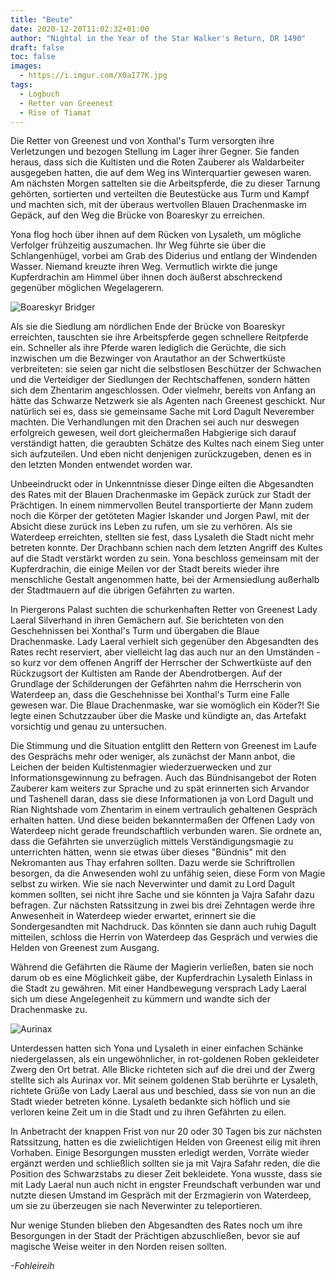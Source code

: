 ```yaml
---
title: "Beute"
date: 2020-12-20T11:02:32+01:00
author: "Nightal in the Year of the Star Walker's Return, DR 1490"
draft: false
toc: false
images:
  - https://i.imgur.com/X0aI77K.jpg
tags: 
  - Logbuch
  - Retter von Greenest
  - Rise of Tiamat
---
```


Die Retter von Greenest und von Xonthal's Turm versorgten ihre Verletzungen und bezogen Stellung im Lager ihrer Gegner. Sie fanden heraus,  dass sich die Kultisten und die Roten Zauberer als Waldarbeiter ausgegeben hatten, die auf dem Weg ins Winterquartier gewesen waren. Am nächsten Morgen sattelten sie die Arbeitspferde, die zu dieser Tarnung gehörten, sortierten und verteilten die Beutestücke aus Turm und Kampf und machten sich, mit der überaus wertvollen Blauen Drachenmaske im Gepäck, auf den Weg die Brücke von Boareskyr zu erreichen.

Yona flog hoch über ihnen auf dem Rücken von Lysaleth, um mögliche Verfolger frühzeitig auszumachen. Ihr Weg führte sie über die Schlangenhügel, vorbei am Grab des Diderius und entlang der Windenden Wasser. Niemand kreuzte ihren Weg. Vermutlich wirkte die junge Kupferdrachin am Himmel über ihnen doch äußerst abschreckend gegenüber möglichen Wegelagerern.

![Boareskyr Bridger](https://i.imgur.com/IHQxnPC.jpg)

Als sie die Siedlung am nördlichen Ende der Brücke von Boareskyr erreichten, tauschten sie ihre Arbeitspferde gegen schnellere Reitpferde ein. Schneller als ihre Pferde waren lediglich die Gerüchte, die sich inzwischen um die Bezwinger von Arautathor an der Schwertküste verbreiteten: sie seien gar nicht die selbstlosen Beschützer der Schwachen und die Verteidiger der Siedlungen der Rechtschaffenen, sondern hätten sich dem Zhentarim angeschlossen. Oder vielmehr, bereits von Anfang an hätte das Schwarze Netzwerk sie als Agenten nach Greenest geschickt. Nur natürlich sei es, dass sie gemeinsame Sache mit Lord Dagult Neverember machten. Die Verhandlungen mit den Drachen sei auch nur deswegen erfolgreich gewesen, weil dort gleichermaßen Habgierige sich darauf verständigt hatten, die geraubten Schätze des Kultes nach einem Sieg unter sich aufzuteilen. Und eben nicht denjenigen zurückzugeben, denen es in den letzten Monden entwendet worden war.

Unbeeindruckt oder in Unkenntnisse dieser Dinge eilten die Abgesandten des Rates mit der Blauen Drachenmaske im Gepäck zurück zur Stadt der Prächtigen. In einem nimmervollen Beutel transportierte der Mann zudem noch die Körper der getöteten Magier Iskander und Jorgen Pawl, mit der Absicht diese zurück ins Leben zu rufen, um sie zu verhören. Als sie Waterdeep erreichten, stellten sie fest, dass Lysaleth die Stadt nicht mehr betreten konnte. Der Drachbann schien nach dem letzten Angriff des Kultes auf die Stadt verstärkt worden zu sein. Yona beschloss gemeinsam mit der Kupferdrachin, die einige Meilen vor der Stadt bereits wieder ihre menschliche Gestalt angenommen hatte, bei der Armensiedlung außerhalb der Stadtmauern auf die übrigen Gefährten zu warten.

In Piergerons Palast suchten die schurkenhaften Retter von Greenest Lady Laeral Silverhand in ihren Gemächern auf. Sie berichteten von den Geschehnissen bei Xonthal's Turm und übergaben die Blaue Drachenmaske. Lady Laeral verhielt sich gegenüber den Abgesandten des Rates recht reserviert, aber vielleicht lag das auch nur an den Umständen - so kurz vor dem offenen Angriff der Herrscher der Schwertküste auf den Rückzugsort der Kultisten am Rande der Abendrotbergen. Auf der Grundlage der Schilderungen der Gefährten nahm die Herrscherin von Waterdeep an, dass die Geschehnisse bei Xonthal's Turm eine Falle gewesen war. Die Blaue Drachenmaske, war sie womöglich ein Köder?! Sie legte einen Schutzzauber über die Maske und kündigte an, das Artefakt vorsichtig und genau zu untersuchen. 

Die Stimmung und die Situation entglitt den Rettern von Greenest im Laufe des Gesprächs mehr oder weniger, als zunächst der Mann anbot, die Leichen der beiden Kultistenmagier wiederzuerwecken und zur Informationsgewinnung zu befragen. Auch das Bündnisangebot der Roten Zauberer kam weiters zur Sprache und zu spät erinnerten sich Arvandor und Tashenell daran, dass sie diese Informationen ja von Lord Dagult und Rian Nightshade vom Zhentarim in einem vertraulich gehaltenen Gespräch erhalten hatten. Und diese beiden bekanntermaßen der Offenen Lady von Waterdeep nicht gerade freundschaftlich verbunden waren. Sie ordnete an, dass die Gefährten sie unverzüglich mittels Verständigungsmagie zu unterrichten hätten, wenn sie etwas über dieses "Bündnis" mit den Nekromanten aus Thay erfahren sollten. Dazu werde sie Schriftrollen besorgen, da die Anwesenden wohl zu unfähig seien, diese Form von Magie selbst zu wirken. Wie sie nach Neverwinter und damit zu Lord Dagult kommen sollten, sei nicht ihre Sache und sie könnten ja Vajra Safahr dazu befragen. Zur nächsten Ratssitzung in zwei bis drei Zehntagen werde ihre Anwesenheit in Waterdeep wieder erwartet, erinnert sie die Sondergesandten mit Nachdruck. Das könnten sie dann auch ruhig Dagult mitteilen, schloss die Herrin von Waterdeep das Gespräch und verwies die Helden von Greenest zum Ausgang.

Während die Gefährten die Räume der Magierin verließen, baten sie noch darum ob es eine Möglichkeit gäbe, der Kupferdrachin Lysaleth Einlass in die Stadt zu gewähren. Mit einer Handbewegung versprach Lady Laeral sich um diese Angelegenheit zu kümmern und wandte sich der Drachenmaske zu.

![Aurinax](https://i.imgur.com/hiCcDr5.png)

Unterdessen hatten sich Yona und Lysaleth in einer einfachen Schänke niedergelassen, als ein ungewöhnlicher, in rot-goldenen Roben gekleideter Zwerg den Ort betrat. Alle Blicke richteten sich auf die drei und der Zwerg stellte sich als Aurinax vor. Mit seinem goldenen Stab berührte er Lysaleth, richtete Grüße von Lady Laeral aus und beschied, dass sie von nun an die Stadt wieder betreten könne. Lysaleth bedankte sich höflich und sie verloren keine Zeit um in die Stadt und zu ihren Gefährten zu eilen.

In Anbetracht der knappen Frist von nur 20 oder 30 Tagen bis zur nächsten Ratssitzung, hatten es die zwielichtigen Helden von Greenest eilig mit ihren Vorhaben. Einige Besorgungen mussten erledigt werden, Vorräte wieder ergänzt werden und schließlich sollten sie ja mit Vajra Safahr reden, die die Position des Schwarzstabs zu dieser Zeit bekleidete. Yona wusste, dass sie mit Lady Laeral nun auch nicht in engster Freundschaft verbunden war und nutzte diesen Umstand im Gespräch mit der Erzmagierin von Waterdeep, um sie zu überzeugen sie nach Neverwinter zu teleportieren.

Nur wenige Stunden blieben den Abgesandten des Rates noch um ihre Besorgungen in der Stadt der Prächtigen abzuschließen, bevor sie auf magische Weise weiter in den Norden reisen sollten.

_-Fohleireih_